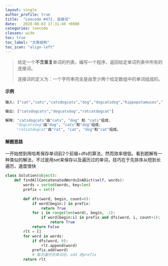 ```yaml
---
layout: single
author_profile: true
title:  "Leecode #472. 连接词"
date:   2020-08-03 17:31:40 +0800
categories: leecode
classes: wide
toc: true
toc_label: "文章结构"
toc_icon: "align-left"
---
```


> 给定一个**不含重复**单词的列表，编写一个程序，返回给定单词列表中所有的连接词。
>
> 连接词的定义为：一个字符串完全是由至少两个给定数组中的单词组成的。

#### 示例

```python
输入: ["cat","cats","catsdogcats","dog","dogcatsdog","hippopotamuses","rat","ratcatdogcat"]

输出: ["catsdogcats","dogcatsdog","ratcatdogcat"]

解释: "catsdogcats"由"cats", "dog" 和 "cats"组成; 
     "dogcatsdog"由"dog", "cats"和"dog"组成; 
     "ratcatdogcat"由"rat", "cat", "dog"和"cat"组成。

```



#### 解题思路

一开始想到用哈希保存单词前2个前缀+dfs的算法，然而效率很低。看到题解有一种类似的解法，不过是用set来保存以及遍历过的单词，技巧在于先排序从短到长遍历，速度很快

```python
class Solution(object):
    def findAllConcatenatedWordsInADict(self, words):
        words = sorted(words, key=len)
        prefix = set()
        
        def dfs(word, begin, count=0):
            if word[begin:] in prefix:
                return True
            for i in range(len(word), begin, -1):
                if word[begin:i] in prefix and dfs(word, i, count+1):
                    return True
            return False
        rlt = []
        for word in words:
            if dfs(word, 0):
                rlt.append(word)
            prefix.add(word)
            # 每次遍历完单词后，add 进prefix
        return rlt
```

